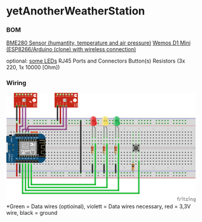 # yetAnotherWeatherStation

### BOM
[BME280 Sensor (humantity, temperature and air pressure)](https://de.aliexpress.com/item/1005006018085460.html?spm=a2g0o.productlist.0.0.3a64N4GoN4GofB&mp=1&gatewayAdapt=glo2deu)
[Wemos D1 Mini (ESP8266/Arduino (clone) with wireless connection)](https://de.aliexpress.com/item/1005006185888924.html?src=google&src=google&albch=shopping&acnt=272-267-0231&isdl=y&slnk=&plac=&mtctp=&albbt=Google_7_shopping&aff_platform=google&aff_short_key=UneMJZVf&gclsrc=aw.ds&&albagn=888888&&ds_e_adid=&ds_e_matchtype=&ds_e_device=c&ds_e_network=x&ds_e_product_group_id=&ds_e_product_id=de1005006185888924&ds_e_product_merchant_id=472809634&ds_e_product_country=DE&ds_e_product_language=de&ds_e_product_channel=online&ds_e_product_store_id=&ds_url_v=2&albcp=20542169885&albag=&isSmbAutoCall=false&needSmbHouyi=false&gad_source=1&gbraid=0AAAAAoukdWPxTYQ8lwdwflwCIHxhv9FyQ&gclid=CjwKCAjwxNW2BhAkEiwA24Cm9PLjbKXXciCFG14pKscFx_dcN9p5VWaC95nYvGXK6DOMwPNAkCWpNRoCdrYQAvD_BwE)

optional: 
[some LEDs](https://de.aliexpress.com/item/1005006462860778.html?spm=a2g0o.productlist.main.1.1c4d2227YOWaHA&algo_pvid=f4def90a-fca8-405a-8d8b-15b392cf12d8&algo_exp_id=f4def90a-fca8-405a-8d8b-15b392cf12d8-0&pdp_npi=4%40dis%21EUR%211.34%211.29%21%21%2110.27%219.89%21%402103856417253025167453361ef7f8%2112000037284612046%21sea%21DE%214171284562%21X&curPageLogUid=cgZ0pzYbKn6h&utparam-url=scene%3Asearch%7Cquery_from%3A)
RJ45 Ports and Connectors
Button(s)
Resistors (3x 220, 1x 10000 [Ohm])

### Wiring
![image](pictures/blueprint_yetAnotherWeatherStation.png)
*Green = Data wires (optioinal), violett = Data wires necessary, red = 3,3V wire, black = ground
